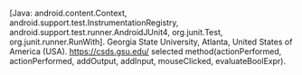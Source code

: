 [Java: android.content.Context, android.support.test.InstrumentationRegistry, android.support.test.runner.AndroidJUnit4, org.junit.Test, org.junit.runner.RunWith].
Georgia State University, Atlanta, United States of America (USA).
https://csds.gsu.edu/
selected method(actionPerformed, actionPerformed, addOutput, addInput, mouseClicked, evaluateBoolExpr).
